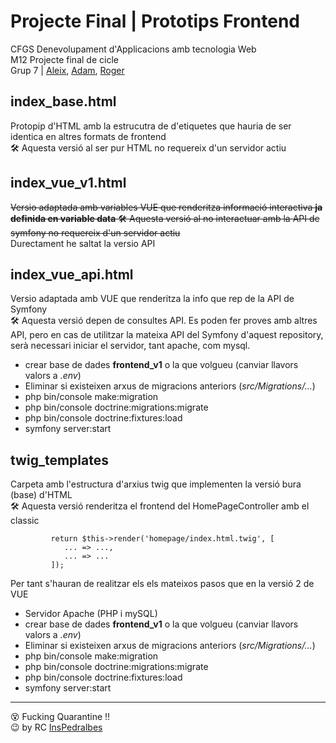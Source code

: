 # Projecte Final | Prototips Frontend

CFGS Denevolupament d'Applicacions amb tecnologia Web   
M12 Projecte final de cicle    
Grup 7 | [Aleix](https://github.com/aleixr20), [Adam](https://github.com/adamjalich), [Roger](https://github.com/rogercrdaw)   
 

## index_base.html
Protopip d'HTML amb la estrucutra de d'etiquetes que hauria de ser identica en altres formats de frontend    
🛠 Aquesta versió al ser pur HTML no requereix d'un servidor actiu

## index_vue_v1.html
~~Versio adaptada amb variables VUE que renderitza informació interactiva **ja definida en variable data**
🛠 Aquesta versió al no interactuar amb la API de symfony no requereix d'un servidor actiu~~    
Durectament he saltat la versio API

## index_vue_api.html
Versio adaptada amb VUE que renderitza la info que rep de la API de Symfony    
🛠 Aquesta versió depen de consultes API. Es poden fer proves amb altres API, pero en cas de utilitzar la mateixa API del Symfony d'aquest repository, serà necessari iniciar el servidor, tant apache, com mysql.
- crear base de dades **frontend_v1** o la que volgueu (canviar llavors valors a _.env_)
- Eliminar si existeixen arxus de migracions anteriors (_src/Migrations/..._)
- php bin/console make:migration
- php bin/console doctrine:migrations:migrate
- php bin/console doctrine:fixtures:load
- symfony server:start

## twig_templates
Carpeta amb l'estructura d'arxius twig que implementen la versió bura (base) d'HTML    
🛠 Aquesta versió renderitza el frontend del HomePageController amb el classic


```        
         return $this->render('homepage/index.html.twig', [    
            ... => ...,    
            ... => ...    
         ]);
```

Per tant s'hauran de realitzar els els mateixos pasos que en la versió 2 de VUE    
- Servidor Apache (PHP i mySQL)
- crear base de dades **frontend_v1** o la que volgueu (canviar llavors valors a _.env_)
- Eliminar si existeixen arxus de migracions anteriors (_src/Migrations/..._)
- php bin/console make:migration
- php bin/console doctrine:migrations:migrate
- php bin/console doctrine:fixtures:load
- symfony server:start


---
😵 Fucking Quarantine !!   
😉 by RC [InsPedralbes](https://inspedralbes.cat)
